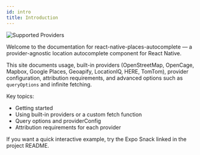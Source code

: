 ```yaml
---
id: intro
title: Introduction
---
```


![Supported Providers](/img/providers.png)

Welcome to the documentation for react-native-places-autocomplete — a provider-agnostic location autocomplete component for React Native.

This site documents usage, built-in providers (OpenStreetMap, OpenCage, Mapbox, Google Places, Geoapify, LocationIQ, HERE, TomTom), provider configuration, attribution requirements, and advanced options such as `queryOptions` and infinite fetching.

Key topics:

- Getting started
- Using built-in providers or a custom fetch function
- Query options and providerConfig
- Attribution requirements for each provider

If you want a quick interactive example, try the Expo Snack linked in the project README.
